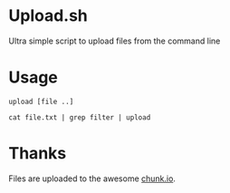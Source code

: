 # Upload.sh

Ultra simple script to upload files from the command line

# Usage

```shell
upload [file ..]
```

```shell
cat file.txt | grep filter | upload
```

# Thanks

Files are uploaded to the awesome [chunk.io](http://chunk.io/).